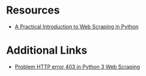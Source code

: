 # Resources
* [A Practical Introduction to Web Scraping in Python](https://realpython.com/python-web-scraping-practical-introduction/)

# Additional Links
* [Problem HTTP error 403 in Python 3 Web Scraping](https://stackoverflow.com/questions/16627227/problem-http-error-403-in-python-3-web-scraping)
